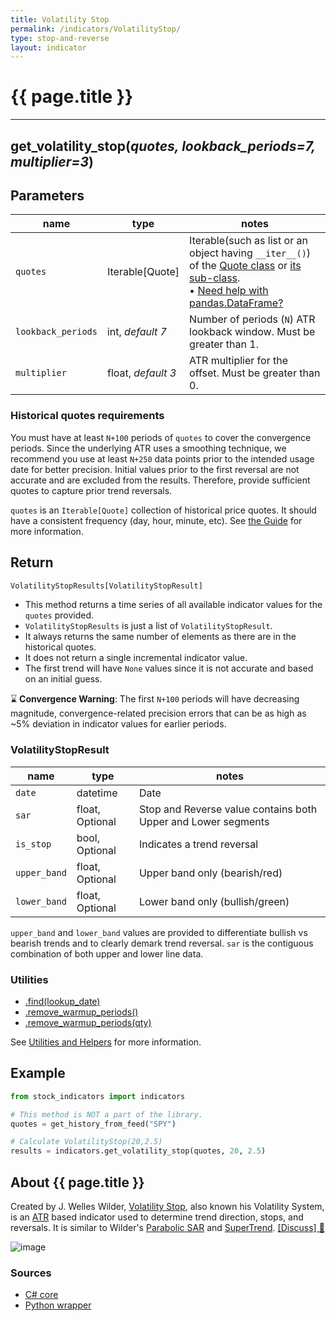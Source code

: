 ```yaml
---
title: Volatility Stop
permalink: /indicators/VolatilityStop/
type: stop-and-reverse
layout: indicator
---
```


# {{ page.title }}

<hr>

## **get_volatility_stop**(*quotes, lookback_periods=7, multiplier=3*)

## Parameters

| name | type | notes
| -- |-- |--
| `quotes` | Iterable[Quote] | Iterable(such as list or an object having `__iter__()`) of the [Quote class]({{site.baseurl}}/guide/#historical-quotes) or [its sub-class]({{site.baseurl}}/guide/#using-custom-quote-classes). <br><span class='qna-dataframe'> • [Need help with pandas.DataFrame?]({{site.baseurl}}/guide/#using-pandasdataframe)</span>
| `lookback_periods` | int, *default 7* | Number of periods (`N`) ATR lookback window.  Must be greater than 1.
| `multiplier` | float, *default 3* | ATR multiplier for the offset.  Must be greater than 0.

### Historical quotes requirements

You must have at least `N+100` periods of `quotes` to cover the convergence periods.  Since the underlying ATR uses a smoothing technique, we recommend you use at least `N+250` data points prior to the intended usage date for better precision.  Initial values prior to the first reversal are not accurate and are excluded from the results.  Therefore, provide sufficient quotes to capture prior trend reversals.

`quotes` is an `Iterable[Quote]` collection of historical price quotes.  It should have a consistent frequency (day, hour, minute, etc).  See [the Guide]({{site.baseurl}}/guide/#historical-quotes) for more information.

## Return

```python
VolatilityStopResults[VolatilityStopResult]
```

- This method returns a time series of all available indicator values for the `quotes` provided.
- `VolatilityStopResults` is just a list of `VolatilityStopResult`.
- It always returns the same number of elements as there are in the historical quotes.
- It does not return a single incremental indicator value.
- The first trend will have `None` values since it is not accurate and based on an initial guess.

:hourglass: **Convergence Warning**: The first `N+100` periods will have decreasing magnitude, convergence-related precision errors that can be as high as ~5% deviation in indicator values for earlier periods.

### VolatilityStopResult

| name | type | notes
| -- |-- |--
| `date` | datetime | Date
| `sar` | float, Optional | Stop and Reverse value contains both Upper and Lower segments
| `is_stop` | bool, Optional | Indicates a trend reversal
| `upper_band` | float, Optional | Upper band only (bearish/red)
| `lower_band` | float, Optional | Lower band only (bullish/green)

`upper_band` and `lower_band` values are provided to differentiate bullish vs bearish trends and to clearly demark trend reversal.  `sar` is the contiguous combination of both upper and lower line data.

### Utilities

- [.find(lookup_date)]({{site.baseurl}}/utilities#find-indicator-result-by-date)
- [.remove_warmup_periods()]({{site.baseurl}}/utilities#remove-warmup-periods)
- [.remove_warmup_periods(qty)]({{site.baseurl}}/utilities#remove-warmup-periods)

See [Utilities and Helpers]({{site.baseurl}}/utilities#utilities-for-indicator-results) for more information.

## Example

```python
from stock_indicators import indicators

# This method is NOT a part of the library.
quotes = get_history_from_feed("SPY")

# Calculate VolatilityStop(20,2.5)
results = indicators.get_volatility_stop(quotes, 20, 2.5)
```

## About {{ page.title }}

Created by J. Welles Wilder, [Volatility Stop](https://archive.org/details/newconceptsintec00wild), also known his Volatility System, is an [ATR](../Atr/) based indicator used to determine trend direction, stops, and reversals.  It is similar to Wilder's [Parabolic SAR](../ParabolicSar/#content) and [SuperTrend](../SuperTrend/#content).
[[Discuss] :speech_balloon:]({{site.dotnet.repo}}/discussions/564 "Community discussion about this indicator")

![image]({{site.dotnet.charts}}/VolatilityStop.png)

### Sources

- [C# core]({{site.dotnet.src}}/s-z/VolatilityStop/VolatilityStop.Series.cs)
- [Python wrapper]({{site.python.src}}/volatility_stop.py)
